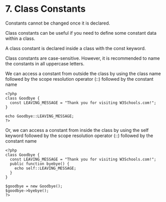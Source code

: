 # 7. Class Constants
Constants cannot be changed once it is declared.

Class constants can be useful if you need to define some constant data within a class.

A class constant is declared inside a class with the const keyword.

Class constants are case-sensitive. However, it is recommended to name the constants in all uppercase letters.

We can access a constant from outside the class by using the class name followed by the scope resolution operator (::) followed by the constant name

```
<?php
class Goodbye {
  const LEAVING_MESSAGE = "Thank you for visiting W3Schools.com!";
}

echo Goodbye::LEAVING_MESSAGE;
?>
```

Or, we can access a constant from inside the class by using the self keyword followed by the scope resolution operator (::) followed by the constant name

```
<?php
class Goodbye {
  const LEAVING_MESSAGE = "Thank you for visiting W3Schools.com!";
  public function byebye() {
    echo self::LEAVING_MESSAGE;
  }
}

$goodbye = new Goodbye();
$goodbye->byebye();
?>
```

